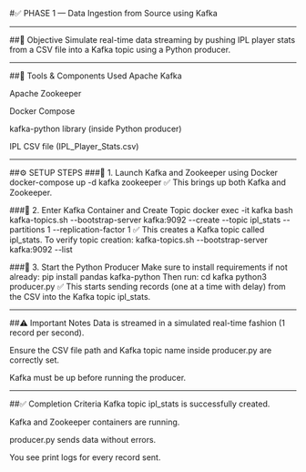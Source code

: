 #✅ PHASE 1 — Data Ingestion from Source using Kafka

---

##🧠 Objective
Simulate real-time data streaming by pushing IPL player stats from a CSV file into a Kafka topic using a Python producer.

---

##📌 Tools & Components Used
Apache Kafka

Apache Zookeeper

Docker Compose

kafka-python library (inside Python producer)

IPL CSV file (IPL_Player_Stats.csv)

---

##⚙️ SETUP STEPS
###🔸 1. Launch Kafka and Zookeeper using Docker
docker-compose up -d kafka zookeeper
✅ This brings up both Kafka and Zookeeper.

###🔸 2. Enter Kafka Container and Create Topic
docker exec -it kafka bash
kafka-topics.sh --bootstrap-server kafka:9092 --create --topic ipl_stats --partitions 1 --replication-factor 1
✅ This creates a Kafka topic called ipl_stats.
To verify topic creation:
kafka-topics.sh --bootstrap-server kafka:9092 --list

###🔸 3. Start the Python Producer
Make sure to install requirements if not already:
pip install pandas kafka-python
Then run:
cd kafka
python3 producer.py
✅ This starts sending records (one at a time with delay) from the CSV into the Kafka topic ipl_stats.

---

##⚠️ Important Notes
Data is streamed in a simulated real-time fashion (1 record per second).

Ensure the CSV file path and Kafka topic name inside producer.py are correctly set.

Kafka must be up before running the producer.

---

##✅ Completion Criteria
Kafka topic ipl_stats is successfully created.

Kafka and Zookeeper containers are running.

producer.py sends data without errors.

You see print logs for every record sent.